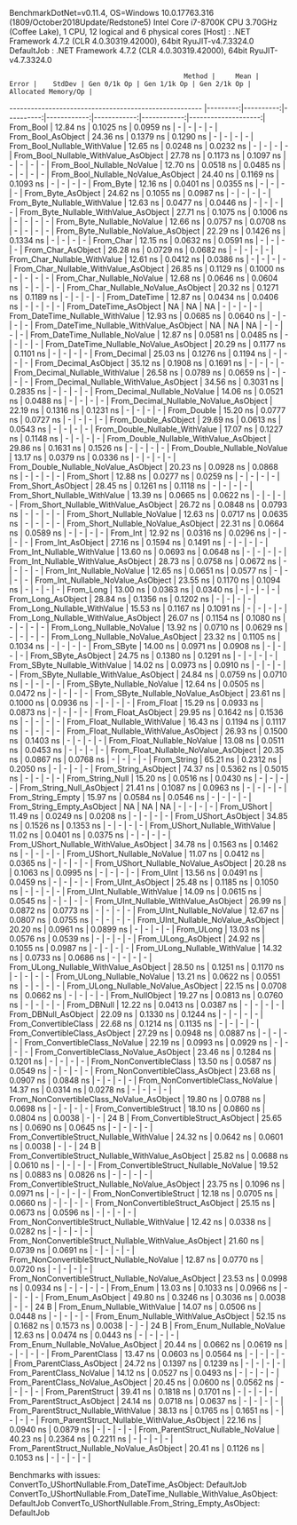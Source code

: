 
BenchmarkDotNet=v0.11.4, OS=Windows 10.0.17763.316 (1809/October2018Update/Redstone5)
Intel Core i7-8700K CPU 3.70GHz (Coffee Lake), 1 CPU, 12 logical and 6 physical cores
  [Host]     : .NET Framework 4.7.2 (CLR 4.0.30319.42000), 64bit RyuJIT-v4.7.3324.0
  DefaultJob : .NET Framework 4.7.2 (CLR 4.0.30319.42000), 64bit RyuJIT-v4.7.3324.0


                                                Method |     Mean |     Error |    StdDev | Gen 0/1k Op | Gen 1/1k Op | Gen 2/1k Op | Allocated Memory/Op |
------------------------------------------------------ |---------:|----------:|----------:|------------:|------------:|------------:|--------------------:|
                                             From_Bool | 12.84 ns | 0.1025 ns | 0.0959 ns |           - |           - |           - |                   - |
                                    From_Bool_AsObject | 24.36 ns | 0.1379 ns | 0.1290 ns |           - |           - |           - |                   - |
                          From_Bool_Nullable_WithValue | 12.65 ns | 0.0248 ns | 0.0232 ns |           - |           - |           - |                   - |
                 From_Bool_Nullable_WithValue_AsObject | 27.78 ns | 0.1173 ns | 0.1097 ns |           - |           - |           - |                   - |
                            From_Bool_Nullable_NoValue | 12.70 ns | 0.0518 ns | 0.0485 ns |           - |           - |           - |                   - |
                   From_Bool_Nullable_NoValue_AsObject | 24.40 ns | 0.1169 ns | 0.1093 ns |           - |           - |           - |                   - |
                                             From_Byte | 12.16 ns | 0.0401 ns | 0.0355 ns |           - |           - |           - |                   - |
                                    From_Byte_AsObject | 24.62 ns | 0.1055 ns | 0.0987 ns |           - |           - |           - |                   - |
                          From_Byte_Nullable_WithValue | 12.63 ns | 0.0477 ns | 0.0446 ns |           - |           - |           - |                   - |
                 From_Byte_Nullable_WithValue_AsObject | 27.71 ns | 0.1075 ns | 0.1006 ns |           - |           - |           - |                   - |
                            From_Byte_Nullable_NoValue | 12.66 ns | 0.0757 ns | 0.0708 ns |           - |           - |           - |                   - |
                   From_Byte_Nullable_NoValue_AsObject | 22.29 ns | 0.1426 ns | 0.1334 ns |           - |           - |           - |                   - |
                                             From_Char | 12.15 ns | 0.0632 ns | 0.0591 ns |           - |           - |           - |                   - |
                                    From_Char_AsObject | 26.28 ns | 0.0729 ns | 0.0682 ns |           - |           - |           - |                   - |
                          From_Char_Nullable_WithValue | 12.61 ns | 0.0412 ns | 0.0386 ns |           - |           - |           - |                   - |
                 From_Char_Nullable_WithValue_AsObject | 26.85 ns | 0.1129 ns | 0.1000 ns |           - |           - |           - |                   - |
                            From_Char_Nullable_NoValue | 12.68 ns | 0.0646 ns | 0.0604 ns |           - |           - |           - |                   - |
                   From_Char_Nullable_NoValue_AsObject | 20.32 ns | 0.1271 ns | 0.1189 ns |           - |           - |           - |                   - |
                                         From_DateTime | 12.87 ns | 0.0434 ns | 0.0406 ns |           - |           - |           - |                   - |
                                From_DateTime_AsObject |       NA |        NA |        NA |           - |           - |           - |                   - |
                      From_DateTime_Nullable_WithValue | 12.93 ns | 0.0685 ns | 0.0640 ns |           - |           - |           - |                   - |
             From_DateTime_Nullable_WithValue_AsObject |       NA |        NA |        NA |           - |           - |           - |                   - |
                        From_DateTime_Nullable_NoValue | 12.87 ns | 0.0581 ns | 0.0485 ns |           - |           - |           - |                   - |
               From_DateTime_Nullable_NoValue_AsObject | 20.29 ns | 0.1177 ns | 0.1101 ns |           - |           - |           - |                   - |
                                          From_Decimal | 25.03 ns | 0.1276 ns | 0.1194 ns |           - |           - |           - |                   - |
                                 From_Decimal_AsObject | 35.12 ns | 0.1908 ns | 0.1691 ns |           - |           - |           - |                   - |
                       From_Decimal_Nullable_WithValue | 26.58 ns | 0.0789 ns | 0.0659 ns |           - |           - |           - |                   - |
              From_Decimal_Nullable_WithValue_AsObject | 34.56 ns | 0.3031 ns | 0.2835 ns |           - |           - |           - |                   - |
                         From_Decimal_Nullable_NoValue | 14.06 ns | 0.0521 ns | 0.0488 ns |           - |           - |           - |                   - |
                From_Decimal_Nullable_NoValue_AsObject | 22.19 ns | 0.1316 ns | 0.1231 ns |           - |           - |           - |                   - |
                                           From_Double | 15.20 ns | 0.0777 ns | 0.0727 ns |           - |           - |           - |                   - |
                                  From_Double_AsObject | 29.69 ns | 0.0613 ns | 0.0543 ns |           - |           - |           - |                   - |
                        From_Double_Nullable_WithValue | 17.07 ns | 0.1227 ns | 0.1148 ns |           - |           - |           - |                   - |
               From_Double_Nullable_WithValue_AsObject | 29.86 ns | 0.1631 ns | 0.1526 ns |           - |           - |           - |                   - |
                          From_Double_Nullable_NoValue | 13.17 ns | 0.0379 ns | 0.0336 ns |           - |           - |           - |                   - |
                 From_Double_Nullable_NoValue_AsObject | 20.23 ns | 0.0928 ns | 0.0868 ns |           - |           - |           - |                   - |
                                            From_Short | 12.88 ns | 0.0277 ns | 0.0259 ns |           - |           - |           - |                   - |
                                   From_Short_AsObject | 28.45 ns | 0.1261 ns | 0.1118 ns |           - |           - |           - |                   - |
                         From_Short_Nullable_WithValue | 13.39 ns | 0.0665 ns | 0.0622 ns |           - |           - |           - |                   - |
                From_Short_Nullable_WithValue_AsObject | 26.72 ns | 0.0848 ns | 0.0793 ns |           - |           - |           - |                   - |
                           From_Short_Nullable_NoValue | 12.63 ns | 0.0717 ns | 0.0635 ns |           - |           - |           - |                   - |
                  From_Short_Nullable_NoValue_AsObject | 22.31 ns | 0.0664 ns | 0.0589 ns |           - |           - |           - |                   - |
                                              From_Int | 12.92 ns | 0.0316 ns | 0.0296 ns |           - |           - |           - |                   - |
                                     From_Int_AsObject | 27.16 ns | 0.1594 ns | 0.1491 ns |           - |           - |           - |                   - |
                           From_Int_Nullable_WithValue | 13.60 ns | 0.0693 ns | 0.0648 ns |           - |           - |           - |                   - |
                  From_Int_Nullable_WithValue_AsObject | 28.73 ns | 0.0758 ns | 0.0672 ns |           - |           - |           - |                   - |
                             From_Int_Nullable_NoValue | 12.65 ns | 0.0651 ns | 0.0577 ns |           - |           - |           - |                   - |
                    From_Int_Nullable_NoValue_AsObject | 23.55 ns | 0.1170 ns | 0.1094 ns |           - |           - |           - |                   - |
                                             From_Long | 13.00 ns | 0.0363 ns | 0.0340 ns |           - |           - |           - |                   - |
                                    From_Long_AsObject | 28.84 ns | 0.1356 ns | 0.1202 ns |           - |           - |           - |                   - |
                          From_Long_Nullable_WithValue | 15.53 ns | 0.1167 ns | 0.1091 ns |           - |           - |           - |                   - |
                 From_Long_Nullable_WithValue_AsObject | 26.07 ns | 0.1154 ns | 0.1080 ns |           - |           - |           - |                   - |
                            From_Long_Nullable_NoValue | 13.92 ns | 0.0710 ns | 0.0629 ns |           - |           - |           - |                   - |
                   From_Long_Nullable_NoValue_AsObject | 23.32 ns | 0.1105 ns | 0.1034 ns |           - |           - |           - |                   - |
                                            From_SByte | 14.00 ns | 0.0971 ns | 0.0908 ns |           - |           - |           - |                   - |
                                   From_SByte_AsObject | 24.75 ns | 0.1380 ns | 0.1291 ns |           - |           - |           - |                   - |
                         From_SByte_Nullable_WithValue | 14.02 ns | 0.0973 ns | 0.0910 ns |           - |           - |           - |                   - |
                From_SByte_Nullable_WithValue_AsObject | 24.84 ns | 0.0759 ns | 0.0710 ns |           - |           - |           - |                   - |
                           From_SByte_Nullable_NoValue | 12.64 ns | 0.0505 ns | 0.0472 ns |           - |           - |           - |                   - |
                  From_SByte_Nullable_NoValue_AsObject | 23.61 ns | 0.1000 ns | 0.0936 ns |           - |           - |           - |                   - |
                                            From_Float | 15.29 ns | 0.0933 ns | 0.0873 ns |           - |           - |           - |                   - |
                                   From_Float_AsObject | 29.95 ns | 0.1642 ns | 0.1536 ns |           - |           - |           - |                   - |
                         From_Float_Nullable_WithValue | 16.43 ns | 0.1194 ns | 0.1117 ns |           - |           - |           - |                   - |
                From_Float_Nullable_WithValue_AsObject | 26.93 ns | 0.1500 ns | 0.1403 ns |           - |           - |           - |                   - |
                           From_Float_Nullable_NoValue | 13.08 ns | 0.0511 ns | 0.0453 ns |           - |           - |           - |                   - |
                  From_Float_Nullable_NoValue_AsObject | 20.35 ns | 0.0867 ns | 0.0768 ns |           - |           - |           - |                   - |
                                           From_String | 65.21 ns | 0.2312 ns | 0.2050 ns |           - |           - |           - |                   - |
                                  From_String_AsObject | 74.37 ns | 0.5362 ns | 0.5015 ns |           - |           - |           - |                   - |
                                      From_String_Null | 15.20 ns | 0.0516 ns | 0.0430 ns |           - |           - |           - |                   - |
                             From_String_Null_AsObject | 21.41 ns | 0.1087 ns | 0.0963 ns |           - |           - |           - |                   - |
                                     From_String_Empty | 15.97 ns | 0.0584 ns | 0.0546 ns |           - |           - |           - |                   - |
                            From_String_Empty_AsObject |       NA |        NA |        NA |           - |           - |           - |                   - |
                                           From_UShort | 11.49 ns | 0.0249 ns | 0.0208 ns |           - |           - |           - |                   - |
                                  From_UShort_AsObject | 34.85 ns | 0.1526 ns | 0.1353 ns |           - |           - |           - |                   - |
                        From_UShort_Nullable_WithValue | 11.02 ns | 0.0401 ns | 0.0375 ns |           - |           - |           - |                   - |
               From_UShort_Nullable_WithValue_AsObject | 34.78 ns | 0.1563 ns | 0.1462 ns |           - |           - |           - |                   - |
                          From_UShort_Nullable_NoValue | 11.07 ns | 0.0412 ns | 0.0365 ns |           - |           - |           - |                   - |
                 From_UShort_Nullable_NoValue_AsObject | 20.28 ns | 0.1063 ns | 0.0995 ns |           - |           - |           - |                   - |
                                             From_UInt | 13.56 ns | 0.0491 ns | 0.0459 ns |           - |           - |           - |                   - |
                                    From_UInt_AsObject | 25.48 ns | 0.1185 ns | 0.1050 ns |           - |           - |           - |                   - |
                          From_UInt_Nullable_WithValue | 14.09 ns | 0.0615 ns | 0.0545 ns |           - |           - |           - |                   - |
                 From_UInt_Nullable_WithValue_AsObject | 26.99 ns | 0.0872 ns | 0.0773 ns |           - |           - |           - |                   - |
                            From_UInt_Nullable_NoValue | 12.67 ns | 0.0807 ns | 0.0755 ns |           - |           - |           - |                   - |
                   From_UInt_Nullable_NoValue_AsObject | 20.20 ns | 0.0961 ns | 0.0899 ns |           - |           - |           - |                   - |
                                            From_ULong | 13.03 ns | 0.0576 ns | 0.0539 ns |           - |           - |           - |                   - |
                                   From_ULong_AsObject | 24.92 ns | 0.1055 ns | 0.0987 ns |           - |           - |           - |                   - |
                         From_ULong_Nullable_WithValue | 14.32 ns | 0.0733 ns | 0.0686 ns |           - |           - |           - |                   - |
                From_ULong_Nullable_WithValue_AsObject | 28.50 ns | 0.1251 ns | 0.1170 ns |           - |           - |           - |                   - |
                           From_ULong_Nullable_NoValue | 13.21 ns | 0.0622 ns | 0.0551 ns |           - |           - |           - |                   - |
                  From_ULong_Nullable_NoValue_AsObject | 22.15 ns | 0.0708 ns | 0.0662 ns |           - |           - |           - |                   - |
                                       From_NullObject | 19.27 ns | 0.0813 ns | 0.0760 ns |           - |           - |           - |                   - |
                                           From_DBNull | 12.22 ns | 0.0413 ns | 0.0387 ns |           - |           - |           - |                   - |
                                  From_DBNull_AsObject | 22.09 ns | 0.1330 ns | 0.1244 ns |           - |           - |           - |                   - |
                                 From_ConvertibleClass | 22.68 ns | 0.1214 ns | 0.1135 ns |           - |           - |           - |                   - |
                        From_ConvertibleClass_AsObject | 27.29 ns | 0.0948 ns | 0.0887 ns |           - |           - |           - |                   - |
                         From_ConvertibleClass_NoValue | 22.19 ns | 0.0993 ns | 0.0929 ns |           - |           - |           - |                   - |
                From_ConvertibleClass_NoValue_AsObject | 23.46 ns | 0.1284 ns | 0.1201 ns |           - |           - |           - |                   - |
                              From_NonConvertibleClass | 13.50 ns | 0.0587 ns | 0.0549 ns |           - |           - |           - |                   - |
                     From_NonConvertibleClass_AsObject | 23.68 ns | 0.0907 ns | 0.0848 ns |           - |           - |           - |                   - |
                      From_NonConvertibleClass_NoValue | 14.37 ns | 0.0314 ns | 0.0278 ns |           - |           - |           - |                   - |
             From_NonConvertibleClass_NoValue_AsObject | 19.80 ns | 0.0788 ns | 0.0698 ns |           - |           - |           - |                   - |
                                From_ConvertibleStruct | 18.10 ns | 0.0860 ns | 0.0804 ns |      0.0038 |           - |           - |                24 B |
                       From_ConvertibleStruct_AsObject | 25.65 ns | 0.0690 ns | 0.0645 ns |           - |           - |           - |                   - |
             From_ConvertibleStruct_Nullable_WithValue | 24.32 ns | 0.0642 ns | 0.0601 ns |      0.0038 |           - |           - |                24 B |
    From_ConvertibleStruct_Nullable_WithValue_AsObject | 25.82 ns | 0.0688 ns | 0.0610 ns |           - |           - |           - |                   - |
               From_ConvertibleStruct_Nullable_NoValue | 19.52 ns | 0.0883 ns | 0.0826 ns |           - |           - |           - |                   - |
      From_ConvertibleStruct_Nullable_NoValue_AsObject | 23.75 ns | 0.1096 ns | 0.0971 ns |           - |           - |           - |                   - |
                             From_NonConvertibleStruct | 12.18 ns | 0.0705 ns | 0.0660 ns |           - |           - |           - |                   - |
                    From_NonConvertibleStruct_AsObject | 25.15 ns | 0.0673 ns | 0.0596 ns |           - |           - |           - |                   - |
          From_NonConvertibleStruct_Nullable_WithValue | 12.42 ns | 0.0338 ns | 0.0282 ns |           - |           - |           - |                   - |
 From_NonConvertibleStruct_Nullable_WithValue_AsObject | 21.60 ns | 0.0739 ns | 0.0691 ns |           - |           - |           - |                   - |
            From_NonConvertibleStruct_Nullable_NoValue | 12.87 ns | 0.0770 ns | 0.0720 ns |           - |           - |           - |                   - |
   From_NonConvertibleStruct_Nullable_NoValue_AsObject | 23.53 ns | 0.0998 ns | 0.0934 ns |           - |           - |           - |                   - |
                                             From_Enum | 13.03 ns | 0.1033 ns | 0.0966 ns |           - |           - |           - |                   - |
                                    From_Enum_AsObject | 49.80 ns | 0.3246 ns | 0.3036 ns |      0.0038 |           - |           - |                24 B |
                          From_Enum_Nullable_WithValue | 14.07 ns | 0.0506 ns | 0.0448 ns |           - |           - |           - |                   - |
                 From_Enum_Nullable_WithValue_AsObject | 52.15 ns | 0.1682 ns | 0.1573 ns |      0.0038 |           - |           - |                24 B |
                            From_Enum_Nullable_NoValue | 12.63 ns | 0.0474 ns | 0.0443 ns |           - |           - |           - |                   - |
                   From_Enum_Nullable_NoValue_AsObject | 20.44 ns | 0.0662 ns | 0.0619 ns |           - |           - |           - |                   - |
                                      From_ParentClass | 13.47 ns | 0.0603 ns | 0.0564 ns |           - |           - |           - |                   - |
                             From_ParentClass_AsObject | 24.72 ns | 0.1397 ns | 0.1239 ns |           - |           - |           - |                   - |
                              From_ParentClass_NoValue | 14.12 ns | 0.0527 ns | 0.0493 ns |           - |           - |           - |                   - |
                     From_ParentClass_NoValue_AsObject | 20.45 ns | 0.0600 ns | 0.0562 ns |           - |           - |           - |                   - |
                                     From_ParentStruct | 39.41 ns | 0.1818 ns | 0.1701 ns |           - |           - |           - |                   - |
                            From_ParentStruct_AsObject | 24.14 ns | 0.0718 ns | 0.0637 ns |           - |           - |           - |                   - |
                  From_ParentStruct_Nullable_WithValue | 38.13 ns | 0.1765 ns | 0.1651 ns |           - |           - |           - |                   - |
         From_ParentStruct_Nullable_WithValue_AsObject | 22.16 ns | 0.0940 ns | 0.0879 ns |           - |           - |           - |                   - |
                    From_ParentStruct_Nullable_NoValue | 40.23 ns | 0.2364 ns | 0.2211 ns |           - |           - |           - |                   - |
           From_ParentStruct_Nullable_NoValue_AsObject | 20.41 ns | 0.1126 ns | 0.1053 ns |           - |           - |           - |                   - |

Benchmarks with issues:
  ConvertTo_UShortNullable.From_DateTime_AsObject: DefaultJob
  ConvertTo_UShortNullable.From_DateTime_Nullable_WithValue_AsObject: DefaultJob
  ConvertTo_UShortNullable.From_String_Empty_AsObject: DefaultJob
